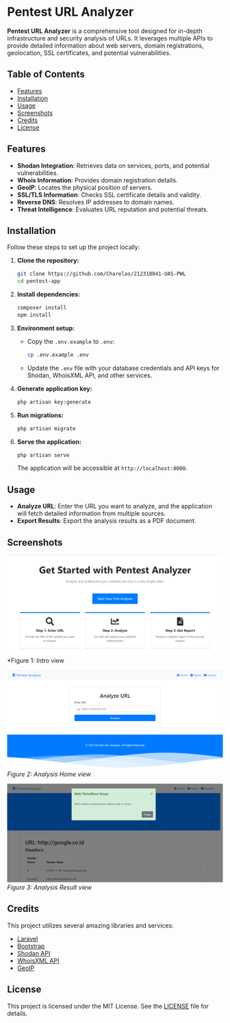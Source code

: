 # Pentest URL Analyzer

**Pentest URL Analyzer** is a comprehensive tool designed for in-depth infrastructure and security analysis of URLs. It leverages multiple APIs to provide detailed information about web servers, domain registrations, geolocation, SSL certificates, and potential vulnerabilities.

## Table of Contents

- [Features](#features)
- [Installation](#installation)
- [Usage](#usage)
- [Screenshots](#screenshots)
- [Credits](#credits)
- [License](#license)

## Features

- **Shodan Integration**: Retrieves data on services, ports, and potential vulnerabilities.
- **Whois Information**: Provides domain registration details.
- **GeoIP**: Locates the physical position of servers.
- **SSL/TLS Information**: Checks SSL certificate details and validity.
- **Reverse DNS**: Resolves IP addresses to domain names.
- **Threat Intelligence**: Evaluates URL reputation and potential threats.

## Installation

Follow these steps to set up the project locally:

1. **Clone the repository:**

    ```sh
    git clone https://github.com/Charelas/212310041-UAS-PWL
    cd pentest-app
    ```

2. **Install dependencies:**

    ```sh
    composer install
    npm install
    ```

3. **Environment setup:**

    - Copy the `.env.example` to `.env`:

        ```sh
        cp .env.example .env
        ```

    - Update the `.env` file with your database credentials and API keys for Shodan, WhoisXML API, and other services.

4. **Generate application key:**

    ```sh
    php artisan key:generate
    ```

5. **Run migrations:**

    ```sh
    php artisan migrate
    ```

6. **Serve the application:**

    ```sh
    php artisan serve
    ```

    The application will be accessible at `http://localhost:8000`.

## Usage

- **Analyze URL**: Enter the URL you want to analyze, and the application will fetch detailed information from multiple sources.
- **Export Results**: Export the analysis results as a PDF document.

## Screenshots

![Introduction](ss/Intro.png)
*Figure 1: Intro view

![Home for Analyst](ss/Home.png)
*Figure 2: Analysis Home view*

![Result from Analyst](ss/result.png)
*Figure 3: Analysis Result view*

## Credits

This project utilizes several amazing libraries and services:

- [Laravel](https://laravel.com/)
- [Bootstrap](https://getbootstrap.com/)
- [Shodan API](https://www.shodan.io/)
- [WhoisXML API](https://www.whoisxmlapi.com/)
- [GeoIP](https://www.maxmind.com/en/geoip2-services-and-databases)

## License

This project is licensed under the MIT License. See the [LICENSE](LICENSE) file for details.
